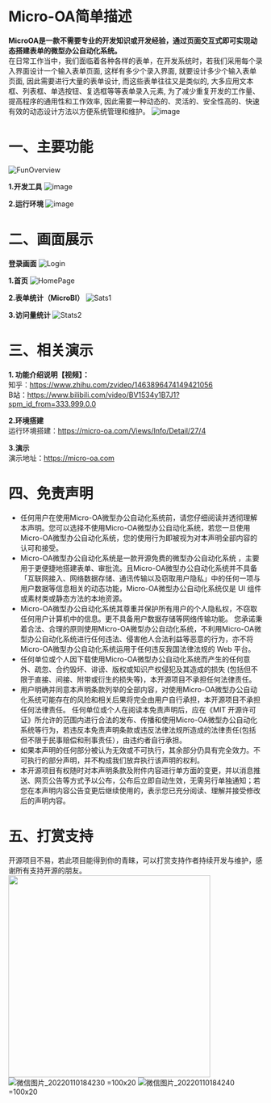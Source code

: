 # Micro-OA简单描述
<b>MicroOA是一款不需要专业的开发知识或开发经验，通过页面交互式即可实现动态搭建表单的微型办公自动化系统。</b>
<br>
在日常工作当中，我们面临着各种各样的表单，在开发系统时，若我们采用每个录入界面设计一个输入表单页面, 
这样有多少个录入界面, 就要设计多少个输入表单页面, 因此需要进行大量的表单设计, 而这些表单往往又是类似的, 
大多应用文本框、列表框、单选按钮、复选框等等表单录入元素, 为了减少重复开发的工作量、提高程序的通用性和工作效率,
因此需要一种动态的、灵活的、安全性高的、快速有效的动态设计方法以方便系统管理和维护。
![image](https://user-images.githubusercontent.com/43397016/148747551-fb7b6a2d-600f-4551-b1cf-cb32c852b415.png)


# 一、主要功能
![FunOverview](https://user-images.githubusercontent.com/43397016/148747088-2ac190a4-bd54-43c3-b322-9d1c12f8c0bb.png)


**1.开发工具**
![image](https://user-images.githubusercontent.com/43397016/148747900-c49a3aa4-7505-4596-a732-d2a4e629eecc.png)


**2.运行环境**
![image](https://user-images.githubusercontent.com/43397016/148747774-dc1fd26e-0b40-4665-bd6c-618f5034464a.png)


# 二、画面展示
**登录画面**
![Login](https://user-images.githubusercontent.com/43397016/148747156-b8a80529-daf9-4199-a2a4-8556bf14a270.png)

**1.首页**
![HomePage](https://user-images.githubusercontent.com/43397016/148747261-e0fa568c-82ad-4859-98d6-ea11706475fa.png)

**2.表单统计（MicroBI）**
![Sats1](https://user-images.githubusercontent.com/43397016/148747295-36c9cedd-0416-4862-9e3b-ad6befa69258.png)

**3.访问量统计**
![Stats2](https://user-images.githubusercontent.com/43397016/148747356-0c222a6f-022a-4e88-94a9-bc9d9c646327.png)


# 三、相关演示
**1. 功能介绍说明【视频】：**
<br/>
知乎：https://www.zhihu.com/zvideo/1463896474149421056
<br/>
B站：https://www.bilibili.com/video/BV1534y1B7J1?spm_id_from=333.999.0.0

**2.环境搭建**
<br/>
运行环境搭建：https://micro-oa.com/Views/Info/Detail/27/4

**3.演示**
<br/>
演示地址：https://micro-oa.com


# 四、免责声明
- 任何用户在使用Micro-OA微型办公自动化系统前，请您仔细阅读并透彻理解本声明。您可以选择不使用Micro-OA微型办公自动化系统，若您一旦使用Micro-OA微型办公自动化系统，您的使用行为即被视为对本声明全部内容的认可和接受。
- Micro-OA微型办公自动化系统是一款开源免费的微型办公自动化系统 ，主要用于更便捷地搭建表单、审批流。且Micro-OA微型办公自动化系统并不具备「互联网接入、网络数据存储、通讯传输以及窃取用户隐私」中的任何一项与用户数据等信息相关的动态功能，Micro-OA微型办公自动化系统仅是 UI 组件或素材类或静态方法的本地资源。
- Micro-OA微型办公自动化系统其尊重并保护所有用户的个人隐私权，不窃取任何用户计算机中的信息。更不具备用户数据存储等网络传输功能。
您承诺秉着合法、合理的原则使用Micro-OA微型办公自动化系统，不利用Micro-OA微型办公自动化系统进行任何违法、侵害他人合法利益等恶意的行为，亦不将Micro-OA微型办公自动化系统运用于任何违反我国法律法规的 Web 平台。
- 任何单位或个人因下载使用Micro-OA微型办公自动化系统而产生的任何意外、疏忽、合约毁坏、诽谤、版权或知识产权侵犯及其造成的损失 (包括但不限于直接、间接、附带或衍生的损失等)，本开源项目不承担任何法律责任。
- 用户明确并同意本声明条款列举的全部内容，对使用Micro-OA微型办公自动化系统可能存在的风险和相关后果将完全由用户自行承担，本开源项目不承担任何法律责任。
任何单位或个人在阅读本免责声明后，应在《MIT 开源许可证》所允许的范围内进行合法的发布、传播和使用Micro-OA微型办公自动化系统等行为，若违反本免责声明条款或违反法律法规所造成的法律责任(包括但不限于民事赔偿和刑事责任），由违约者自行承担。
- 如果本声明的任何部分被认为无效或不可执行，其余部分仍具有完全效力。不可执行的部分声明，并不构成我们放弃执行该声明的权利。
- 本开源项目有权随时对本声明条款及附件内容进行单方面的变更，并以消息推送、网页公告等方式予以公布，公布后立即自动生效，无需另行单独通知；若您在本声明内容公告变更后继续使用的，表示您已充分阅读、理解并接受修改后的声明内容。

# 五、打赏支持
开源项目不易，若此项目能得到你的青睐，可以打赏支持作者持续开发与维护，感谢所有支持开源的朋友。
<img src="https://user-images.githubusercontent.com/43397016/148753274-7940f4dc-2394-4735-bf93-d980d392ec38.jpg" width="400px" />
![微信图片_20220110184230](https://user-images.githubusercontent.com/43397016/148753274-7940f4dc-2394-4735-bf93-d980d392ec38.jpg) =100x20
![微信图片_20220110184240](https://user-images.githubusercontent.com/43397016/148753204-a10c41dc-235c-4d8c-b10c-ea684cbfbc5c.jpg) =100x20

